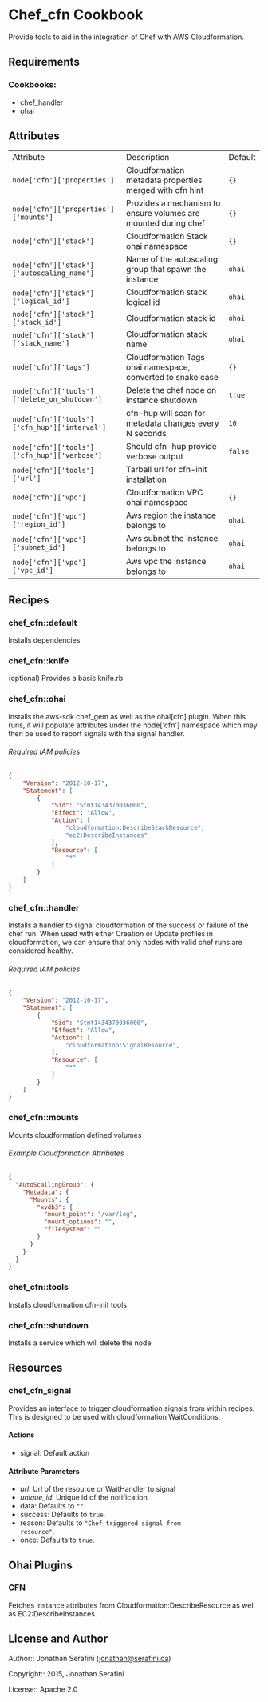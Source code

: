 Chef_cfn Cookbook
=================

Provide tools to aid in the integration of Chef with AWS Cloudformation.

Requirements
------------

### Cookbooks:

* chef_handler
* ohai

Attributes
----------

<table>
  <tr>
    <td>Attribute</td>
    <td>Description</td>
    <td>Default</td>
  </tr>
  <tr>
    <td><code>node['cfn']['properties']</code></td>
    <td>Cloudformation metadata properties merged with cfn hint</td>
    <td><code>{}</code></td>
  </tr>
  <tr>
    <td><code>node['cfn']['properties']['mounts']</code></td>
    <td>Provides a mechanism to ensure volumes are mounted during chef</td>
    <td><code>{}</code></td>
  </tr>
  <tr>
    <td><code>node['cfn']['stack']</code></td>
    <td>Cloudformation Stack ohai namespace</td>
    <td><code>{}</code></td>
  </tr>
  <tr>
    <td><code>node['cfn']['stack']['autoscaling_name']</code></td>
    <td>Name of the autoscaling group that spawn the instance</td>
    <td><code>ohai</code></td>
  </tr>
  <tr>
    <td><code>node['cfn']['stack']['logical_id']</code></td>
    <td>Cloudformation stack logical id</td>
    <td><code>ohai</code></td>
  </tr>
  <tr>
    <td><code>node['cfn']['stack']['stack_id']</code></td>
    <td>Cloudformation stack id</td>
    <td><code>ohai</code></td>
  </tr>
  <tr>
    <td><code>node['cfn']['stack']['stack_name']</code></td>
    <td>Cloudformation stack name</td>
    <td><code>ohai</code></td>
  </tr>
  <tr>
    <td><code>node['cfn']['tags']</code></td>
    <td>Cloudformation Tags ohai namespace, converted to snake case</td>
    <td><code>{}</code></td>
  </tr>
  <tr>
    <td><code>node['cfn']['tools']['delete_on_shutdown']</code></td>
    <td>Delete the chef node on instance shutdown</td>
    <td><code>true</code></td>
  </tr>
  <tr>
    <td><code>node['cfn']['tools']['cfn_hup']['interval']</code></td>
    <td>cfn-hup will scan for metadata changes every N seconds</td>
    <td><code>10</code></td>
  </tr>
  <tr>
    <td><code>node['cfn']['tools']['cfn_hup']['verbose']</code></td>
    <td>Should cfn-hup provide verbose output</td>
    <td><code>false</code></td>
  </tr>
  <tr>
    <td><code>node['cfn']['tools']['url']</code></td>
    <td>Tarball url for cfn-init installation</td>
    <td><code></code></td>
  </tr>
  <tr>
    <td><code>node['cfn']['vpc']</code></td>
    <td>Cloudformation VPC ohai namespace</td>
    <td><code>{}</code></td>
  </tr>
  <tr>
    <td><code>node['cfn']['vpc']['region_id']</code></td>
    <td>Aws region the instance belongs to</td>
    <td><code>ohai</code></td>
  </tr>
  <tr>
    <td><code>node['cfn']['vpc']['subnet_id']</code></td>
    <td>Aws subnet the instance belongs to</td>
    <td><code>ohai</code></td>
  </tr>
  <tr>
    <td><code>node['cfn']['vpc']['vpc_id']</code></td>
    <td>Aws vpc the instance belongs to</td>
    <td><code>ohai</code></td>
  </tr>
</table>

Recipes
-------

### chef_cfn::default

Installs dependencies

### chef_cfn::knife

(optional) Provides a basic knife.rb

### chef_cfn::ohai

Installs the aws-sdk chef_gem as well as the ohai[cfn] plugin.
When this runs, it will populate attributes under the node['cfn'] namespace which may then be used to report signals with the signal handler.

###### Required IAM policies
```json
{
    "Version": "2012-10-17",
    "Statement": [
        {
            "Sid": "Stmt1434370036000",
            "Effect": "Allow",
            "Action": [
                "cloudformation:DescribeStackResource",
                "ec2:DescribeInstances"
            ],
            "Resource": [
                "*"
            ]
        }
    ]
}
```

### chef_cfn::handler

Installs a handler to signal cloudformation of the success or failure of the chef run. When used with either Creation or Update profiles in cloudformation, we can ensure that only nodes with valid chef runs are considered healthy.

###### Required IAM policies
```json
{
    "Version": "2012-10-17",
    "Statement": [
        {
            "Sid": "Stmt1434370036000",
            "Effect": "Allow",
            "Action": [
                "cloudformation:SignalResource",
            ],
            "Resource": [
                "*"
            ]
        }
    ]
}
```

### chef_cfn::mounts

Mounts cloudformation defined volumes

###### Example Cloudformation Attributes
```json
{
  "AutoScailingGroup": {
    "Metadata": {
      "Mounts": {
        "xvdb3": {
          "mount_point": "/var/log",
          "mount_options": "",
          "filesystem": ""
        }
      }
    }
  }
}
```

### chef_cfn::tools

Installs cloudformation cfn-init tools

### chef_cfn::shutdown

Installs a service which will delete the node

Resources
---------

### chef_cfn_signal

Provides an interface to trigger cloudformation signals from within recipes. This is designed to be used with cloudformation WaitConditions. 

#### Actions

* signal: Default action

#### Attribute Parameters

* *url*: Url of the resource or WaitHandler to signal
* *unique_id*: Unique id of the notification
* data:  Defaults to <code>""</code>.
* success:  Defaults to <code>true</code>.
* reason:  Defaults to <code>"Chef triggered signal from resource"</code>.
* once:  Defaults to <code>true</code>.

Ohai Plugins
------------

### CFN

Fetches instance attributes from Cloudformation:DescribeResource as well as EC2:DescribeInstances.

License and Author
------------------

Author:: Jonathan Serafini (<jonathan@serafini.ca>)

Copyright:: 2015, Jonathan Serafini

License:: Apache 2.0

